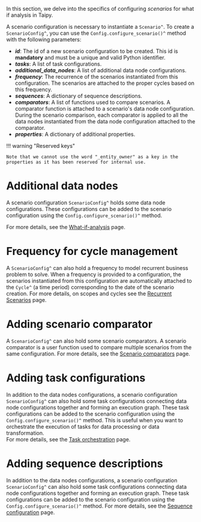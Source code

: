 In this section, we delve into the specifics of configuring *scenarios* for what if analysis
in Taipy.

A scenario configuration is necessary to instantiate a `Scenario^`. To create a
`ScenarioConfig^`, you can use the `Config.configure_scenario()^` method with the following parameters:

- _**id**_: The id of a new scenario configuration to be created. This id is **mandatory** and must
  be a unique and valid Python identifier.
- _**tasks**_: A list of task configurations.
- _**additional_data_nodes**_: A list of additional data node configurations.
- _**frequency**_: The recurrence of the scenarios instantiated from this configuration. The scenarios
  are attached to the proper cycles based on this frequency.
- _**sequences**_: A dictionary of sequence descriptions.
- _**comparators**_: A list of functions used to compare scenarios. A comparator function is attached to a
  scenario's data node configuration. During the scenario comparison, each comparator is applied to all the data
  nodes instantiated from the data node configuration attached to the comparator.
- _**properties**_: A dictionary of additional properties.

!!! warning "Reserved keys"

    Note that we cannot use the word "_entity_owner" as a key in the properties as it has been reserved for internal use.

# Additional data nodes

A scenario configuration `ScenarioConfig^` holds some data node configurations. These
configurations can be added to the scenario configuration using the
`Config.configure_scenario()^` method.

For more details, see the [What-if-analysis](../../what-if-analysis/multiple-scenarios.md) page.

# Frequency for cycle management

A `ScenarioConfig^` can also hold a frequency to model recurrent business problem
to solve. When a frequency is provided to a configuration, the scenarios instantiated
from this configuration are automatically attached to the `Cycle^` (a time period)
corresponding to the date of the scenario creation.
For more details, on scopes and cycles see the
[Recurrent Scenarios](../../what-if-analysis/scenarios-and-cycles.md) page.

# Adding scenario comparator

A `ScenarioConfig^` can also hold some scenario comparators. A scenario comparator is a
user function used to compare multiple scenarios from the same configuration.
For more details, see the [Scenario comparators](../../what-if-analysis/scenario-comparators.md)
page.

# Adding task configurations
In addition to the data nodes configurations, a scenario configuration `ScenarioConfig^`
can also hold some task configurations connecting data node configurations together and
forming an execution graph. These task configurations can be added to the scenario
configuration using the `Config.configure_scenario()^` method. This is useful when you
want to orchestrate the execution of tasks for data processing or data transformation.<br>
For more details, see the
[Task orchestration](../../task-orchestration/scenario-config.md#from-task-configurations)
page.

# Adding sequence descriptions
In addition to the data nodes configurations, a scenario configuration `ScenarioConfig^`
can also hold some task configurations connecting data node configurations together and
forming an execution graph. These task configurations can be added to the scenario
configuration using the `Config.configure_scenario()^` method.
For more details, see the
[Sequence configuration](../../task-orchestration/scenario-config.md#adding-sequence-descriptions)
page.
